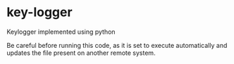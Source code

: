 # key-logger
Keylogger implemented using python

Be careful before running this code, as it is set to execute automatically and updates the file present on another remote system.
